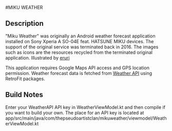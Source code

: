 #MIKU WEATHER

## Description

"Miku Weather" was originally an Android weather forecast application installed on Sony Xperia A SO-04E feat. HATSUNE MIKU devices. The support of the original service was terminated back in 2016. The images such as icons are the resources recycled from the terminated original application. Illustrated by [eruri](https://vocadb.net/Ar/3344)

This application requires Google Maps API access and GPS location permission. Weather forecast data is fetched from [Weather API](https://www.weatherapi.com/) using RetroFit packages. 

## Build Notes

Enter your WeatherAPI API key in WeatherViewModel.kt and then compile if you want to build your own. The place for an API key is located at app/src/main/java/com/thepseudoartistclan/mikuweather/viewmodel/WeatherViewModel.kt
